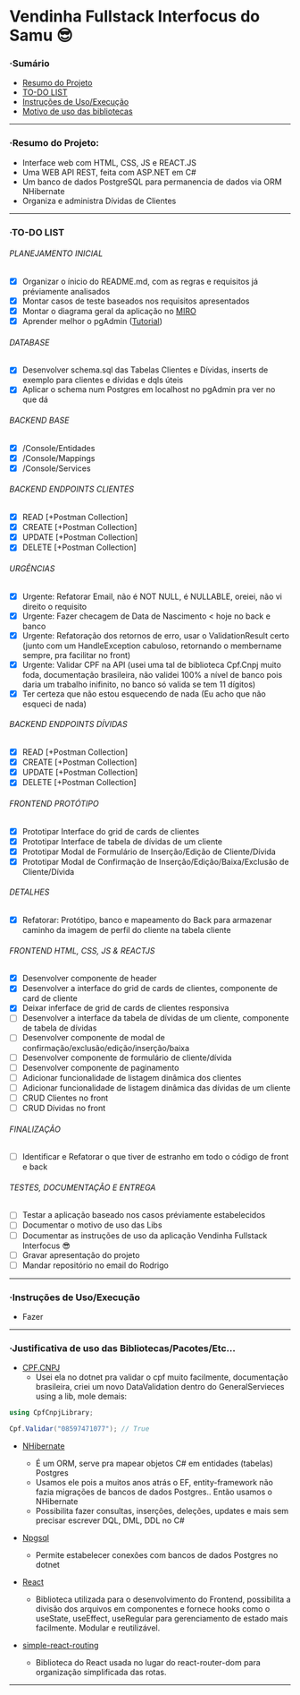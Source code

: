 # Vendinha Fullstack Interfocus do Samu 😎

### ·Sumário

* [Resumo do Projeto](#resumo-do-projeto)
* [TO-DO LIST](#to-do-list)
* [Instruções de Uso/Execução](#instruções-de-usoexecução)
* [Motivo de uso das bibliotecas](#justificativa-de-uso-das-bibliotecaspacotesetc)

---

### ·Resumo do Projeto:

* Interface web com HTML, CSS, JS e REACT.JS
* Uma WEB API REST, feita com ASP.NET em C#
* Um banco de dados PostgreSQL para permanencia de dados via ORM NHibernate
* Organiza e administra Dívidas de Clientes

---

### ·TO-DO LIST

###### PLANEJAMENTO INICIAL

* [X] Organizar o ínicio do README.md, com as regras e requisitos já préviamente analisados
* [X] Montar casos de teste baseados nos requisitos apresentados
* [X] Montar o diagrama geral da aplicação no [MIRO](https://miro.com/pt/mapeamento-processos/)
* [X] Aprender melhor o pgAdmin ([Tutorial](https://www.youtube.com/watch?v=WFT5MaZN6g4&ab_channel=DatabaseStar))

###### DATABASE

* [X] Desenvolver schema.sql das Tabelas Clientes e Dívidas, inserts de exemplo para clientes e dívidas e dqls úteis
* [X] Aplicar o schema num Postgres em localhost no pgAdmin pra ver no que dá

###### BACKEND BASE

* [X] /Console/Entidades
* [X] /Console/Mappings
* [X] /Console/Services

###### BACKEND ENDPOINTS CLIENTES

* [X] READ   [+Postman Collection]
* [X] CREATE [+Postman Collection]
* [X] UPDATE [+Postman Collection]
* [X] DELETE [+Postman Collection]

###### URGÊNCIAS

* [X] Urgente: Refatorar Email, não é NOT NULL, é NULLABLE, oreiei, não vi direito o requisito
* [X] Urgente: Fazer checagem de Data de Nascimento < hoje no back e banco
* [X] Urgente: Refatoração dos retornos de erro, usar o ValidationResult certo (junto com um HandleException cabuloso, retornando o membername sempre, pra facilitar no front)
* [X] Urgente: Validar CPF na API (usei uma tal de biblioteca Cpf.Cnpj muito foda, documentação brasileira, não validei 100% a nível de banco pois daria um trabalho inifinito, no banco só valida se tem 11 dígitos)
* [X] Ter certeza que não estou esquecendo de nada (Eu acho que não esqueci de nada)

###### BACKEND ENDPOINTS DÍVIDAS

* [X] READ   [+Postman Collection]
* [X] CREATE [+Postman Collection]
* [X] UPDATE [+Postman Collection]
* [X] DELETE [+Postman Collection]

###### FRONTEND PROTÓTIPO

* [X] Prototipar Interface do grid de cards de clientes
* [X] Prototipar Interface de tabela de dívidas de um cliente
* [X] Prototipar Modal de Formulário de Inserção/Edição de Cliente/Dívida
* [X] Prototipar Modal de Confirmação de Inserção/Edição/Baixa/Exclusão de Cliente/Dívida

###### DETALHES

* [X] Refatorar: Protótipo, banco e mapeamento do Back para armazenar caminho da imagem de perfil do cliente na tabela cliente

###### FRONTEND HTML, CSS, JS & REACTJS

* [X] Desenvolver componente de header
* [X] Desenvolver a interface do grid de cards de clientes, componente de card de cliente
* [X] Deixar inferface de  grid de cards de clientes responsiva
* [ ] Desenvolver a interface da tabela de dívidas de um cliente, componente de tabela de dívidas
* [ ] Desenvolver componente de modal de confirmação/exclusão/edição/inserção/baixa
* [ ] Desenvolver componente de formulário de cliente/dívida
* [ ] Desenvolver componente de paginamento
* [ ] Adicionar funcionalidade de listagem dinâmica dos clientes
* [ ] Adicionar funcionalidade de listagem dinâmica das dívidas de um cliente
* [ ] CRUD Clientes no front
* [ ] CRUD Dívidas no front

###### FINALIZAÇÃO

* [ ] Identificar e Refatorar o que tiver de estranho em todo o código de front e back

###### TESTES, DOCUMENTAÇÃO E ENTREGA

* [ ] Testar a aplicação baseado nos casos préviamente estabelecidos
* [ ] Documentar o motivo de uso das Libs
* [ ] Documentar as instruções de uso da aplicação Vendinha Fullstack Interfocus 😎
* [ ] Gravar apresentação do projeto
* [ ] Mandar repositório no email do Rodrigo

---

### ·Instruções de Uso/Execução

* Fazer

---

### ·Justificativa de uso das Bibliotecas/Pacotes/Etc...

* [CPF.CNPJ](https://github.com/RBonaldi/CPF.CNPJ)
  * Usei ela no dotnet pra validar o cpf muito facilmente, documentação brasileira, criei um novo DataValidation dentro do GeneralServieces using a lib, mole demais:

```csharp
using CpfCnpjLibrary;

Cpf.Validar("08597471077"); // True
```

* [NHibernate](https://nhibernate.info/)

  * É um ORM, serve pra mapear objetos C# em entidades (tabelas) Postgres
  * Usamos ele pois a muitos anos atrás o EF, entity-framework não fazia migrações de bancos de dados Postgres.. Então usamos o NHibernate
  * Possibilita fazer consultas, inserções, deleções, updates e mais sem precisar escrever DQL, DML, DDL no C#
* [Npgsql](https://github.com/npgsql/npgsql)

  * Permite estabelecer conexões com bancos de dados Postgres no dotnet
* [React](https://github.com/facebook/react)

  * Biblioteca utilizada para o desenvolvimento do Frontend, possibilita a divisão dos arquivos em componentes e fornece hooks como o useState, useEffect, useRegular para gerenciamento de estado mais facilmente. Modular e reutilizável.
* [simple-react-routing](https://github.com/rodrigo-web-developer/simple-react-router)

  * Biblioteca do React usada no lugar do react-router-dom para organização simplificada das rotas.

---
